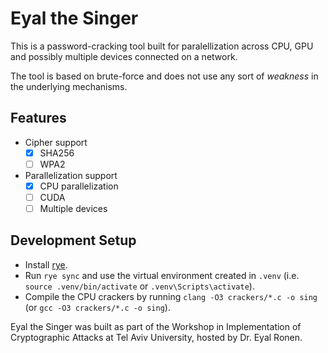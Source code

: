 # Eyal the Singer

This is a password-cracking tool built for paralellization across CPU, GPU and possibly multiple devices connected on a network.

The tool is based on brute-force and does not use any sort of _weakness_ in the underlying mechanisms.

## Features

-   Cipher support
    -   [x] SHA256
    -   [ ] WPA2
-   Parallelization support
    -   [x] CPU parallelization
    -   [ ] CUDA
    -   [ ] Multiple devices

## Development Setup

-   Install [rye](https://rye.astral.sh/).
-   Run `rye sync` and use the virtual environment created in `.venv` (i.e. `source .venv/bin/activate` or `.venv\Scripts\activate`).
-   Compile the CPU crackers by running `clang -O3 crackers/*.c -o sing` (or `gcc -O3 crackers/*.c -o sing`).

Eyal the Singer was built as part of the Workshop in Implementation of Cryptographic Attacks at Tel Aviv University, hosted by Dr. Eyal Ronen.
